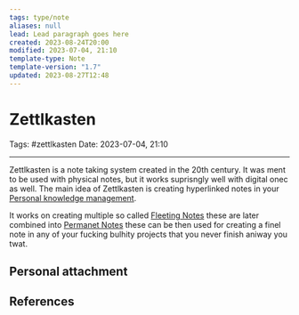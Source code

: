```yaml
---
tags: type/note
aliases: null
lead: Lead paragraph goes here
created: 2023-08-24T20:00
modified: 2023-07-04, 21:10
template-type: Note
template-version: "1.7"
updated: 2023-08-27T12:48
---
```


# Zettlkasten

Tags: #zettlkasten
Date: 2023-07-04, 21:10

---
Zettlkasten is a note taking system created in the 20th century. It was ment to be used with physical notes, but it works suprisngly well with digital onec as well. The main idea of Zettlkasten is creating hyperlinked notes in your [Personal knowledge management](Personal%20knowledge%20management.md). 

It works on creating multiple so called [Fleeting Notes](Fleeting%20Notes) these are later combined into [Permanet Notes](Permanet%20Notes) these can be then used for creating a finel note in any of your fucking bulhity projects that you never finish aniway you twat.

## Personal attachment 

## References
